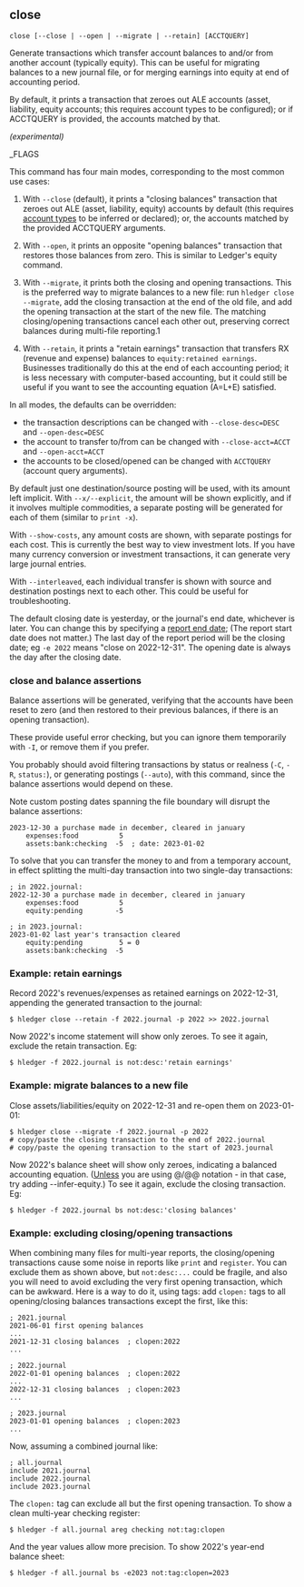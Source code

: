 ## close

`close [--close | --open | --migrate | --retain] [ACCTQUERY]`

Generate transactions which transfer account balances to and/or from
another account (typically equity).
This can be useful for migrating balances to a new journal file, 
or for merging earnings into equity at end of accounting period.

By default, it prints a transaction that zeroes out ALE accounts
(asset, liability, equity accounts; this requires account types to be configured);
or if ACCTQUERY is provided, the accounts matched by that.

*(experimental)*

_FLAGS

This command has four main modes, corresponding to the most common use cases:

1. With `--close` (default), it prints a "closing balances" transaction
that zeroes out ALE (asset, liability, equity) accounts by default
(this requires [account types](hledger.md#account-types) to be inferred or declared);
or, the accounts matched by the provided ACCTQUERY arguments.

2. With `--open`, it prints an opposite "opening balances" transaction that restores
those balances from zero. This is similar to Ledger's equity command.

3. With `--migrate`, it prints both the closing and opening transactions.
This is the preferred way to migrate balances to a new file:
run `hledger close --migrate`, 
add the closing transaction at the end of the old file, and
add the opening transaction at the start of the new file.
The matching closing/opening transactions cancel each other out,
preserving correct balances during multi-file reporting.1

4. With `--retain`, it prints a "retain earnings" transaction that transfers
RX (revenue and expense) balances to `equity:retained earnings`.
Businesses traditionally do this at the end of each accounting period;
it is less necessary with computer-based accounting, but it could still be useful
if you want to see the accounting equation (A=L+E) satisfied.

In all modes, the defaults can be overridden:

- the transaction descriptions can be changed with `--close-desc=DESC` and `--open-desc=DESC`
- the account to transfer to/from can be changed with `--close-acct=ACCT` and `--open-acct=ACCT`
- the accounts to be closed/opened can be changed with `ACCTQUERY` (account query arguments).

By default just one destination/source posting will be used, with its amount left implicit.
With `--x/--explicit`, the amount will be shown explicitly,
and if it involves multiple commodities, a separate posting will be generated for each of them
(similar to `print -x`).

With `--show-costs`, any amount costs are shown, with separate postings for each cost.
This is currently the best way to view investment lots.
If you have many currency conversion or investment transactions, it can generate very large journal entries.

With `--interleaved`, each individual transfer is shown with source
and destination postings next to each other.
This could be useful for troubleshooting.

The default closing date is yesterday, or the journal's end date, whichever is later.
You can change this by specifying a [report end date](#report-start--end-date);
(The report start date does not matter.)
The last day of the report period will be the closing date;
eg `-e 2022` means "close on 2022-12-31".
The opening date is always the day after the closing date.

### close and balance assertions

Balance assertions will be generated, verifying that the accounts have been reset to zero
(and then restored to their previous balances, if there is an opening transaction).

These provide useful error checking, but you can ignore them temporarily with `-I`,
or remove them if you prefer.

You probably should avoid filtering transactions by status or realness
(`-C`, `-R`, `status:`), or generating postings (`--auto`),
with this command, since the balance assertions would depend on these.

Note custom posting dates spanning the file boundary will disrupt the balance assertions:

```journal
2023-12-30 a purchase made in december, cleared in january
    expenses:food          5
    assets:bank:checking  -5  ; date: 2023-01-02
```

To solve that you can transfer the money to and from a temporary account,
in effect splitting the multi-day transaction into two single-day transactions:

```journal
; in 2022.journal:
2022-12-30 a purchase made in december, cleared in january
    expenses:food          5
    equity:pending        -5

; in 2023.journal:
2023-01-02 last year's transaction cleared
    equity:pending         5 = 0
    assets:bank:checking  -5
```

### Example: retain earnings

<!-- XXX update -->

Record 2022's revenues/expenses as retained earnings on 2022-12-31,
appending the generated transaction to the journal:
 
```shell
$ hledger close --retain -f 2022.journal -p 2022 >> 2022.journal
```

Now 2022's income statement will show only zeroes.
To see it again, exclude the retain transaction. Eg:
```shell
$ hledger -f 2022.journal is not:desc:'retain earnings'
```

### Example: migrate balances to a new file

Close assets/liabilities/equity on 2022-12-31 and re-open them on 2023-01-01:

```shell
$ hledger close --migrate -f 2022.journal -p 2022
# copy/paste the closing transaction to the end of 2022.journal
# copy/paste the opening transaction to the start of 2023.journal
```

<!--
Or, you can automate more by generating one transaction at a time:

```shell
$ hledger close --close -f 2022.journal -p 2022 >> 2023.journal  # do this one first
$ hledger close --open  -f 2022.journal -p 2022 >> 2022.journal
```
-->

Now 2022's balance sheet will show only zeroes, indicating a balanced accounting equation.
([Unless](/investments.html#a-more-correct-entry) you are using @/@@ notation - in that case, try adding --infer-equity.)
To see it again, exclude the closing transaction. Eg:
```shell
$ hledger -f 2022.journal bs not:desc:'closing balances'
```

### Example: excluding closing/opening transactions

When combining many files for multi-year reports, 
the closing/opening transactions cause some noise in reports like `print` and `register`.
You can exclude them as shown above, but `not:desc:...` could be fragile,
and also you will need to avoid excluding the very first opening transaction,
which can be awkward. Here is a way to do it, using tags:
add `clopen:` tags to all opening/closing balances transactions except the first,
like this:

```journal
; 2021.journal
2021-06-01 first opening balances
...
2021-12-31 closing balances  ; clopen:2022
...
```

```journal
; 2022.journal
2022-01-01 opening balances  ; clopen:2022
...
2022-12-31 closing balances  ; clopen:2023
...
```
```journal
; 2023.journal
2023-01-01 opening balances  ; clopen:2023
...
```

Now, assuming a combined journal like:

```journal
; all.journal
include 2021.journal
include 2022.journal
include 2023.journal
```

The `clopen:` tag can exclude all but the first opening transaction.
To show a clean multi-year checking register:
```shell
$ hledger -f all.journal areg checking not:tag:clopen
```

And the year values allow more precision.
To show 2022's year-end balance sheet:
```shell
$ hledger -f all.journal bs -e2023 not:tag:clopen=2023
```
